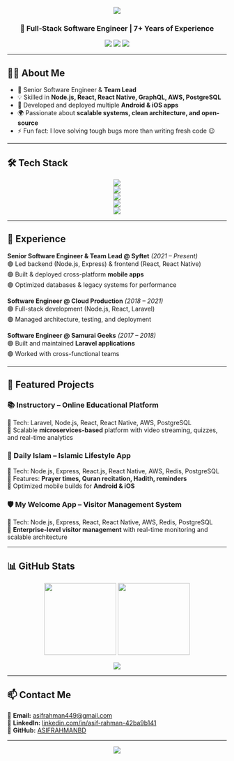 <!-- Profile Banner -->
<p align="center">
  <img src="https://capsule-render.vercel.app/api?type=waving&color=0:4facfe,100:00f2fe&height=200&section=header&text=Md.%20Asif%20Rahman&fontSize=40&fontColor=ffffff&animation=fadeIn&fontAlignY=40" />
</p>

<h3 align="center">🚀 Full-Stack Software Engineer | 7+ Years of Experience</h3>
<p align="center">
  <a href="mailto:asifrahman449@gmail.com"><img src="https://img.shields.io/badge/Email-D14836?style=for-the-badge&logo=gmail&logoColor=white"></a>
  <a href="https://www.linkedin.com/in/asif-rahman-42ba9b141/"><img src="https://img.shields.io/badge/LinkedIn-0077B5?style=for-the-badge&logo=linkedin&logoColor=white"></a>
  <a href="https://github.com/ASIFRAHMANBD"><img src="https://img.shields.io/badge/GitHub-181717?style=for-the-badge&logo=github&logoColor=white"></a>
</p>

---

## 👨‍💻 About Me
- 🔭 Senior Software Engineer & **Team Lead**  
- 💡 Skilled in **Node.js, React, React Native, GraphQL, AWS, PostgreSQL**  
- 📱 Developed and deployed multiple **Android & iOS apps**  
- 🌍 Passionate about **scalable systems, clean architecture, and open-source**  
- ⚡ Fun fact: I love solving tough bugs more than writing fresh code 😉  

---

## 🛠️ Tech Stack

<p align="center">
  <!-- Languages -->
  <img src="https://skillicons.dev/icons?i=js,ts,php,python" /><br/>
  <!-- Frontend & Mobile -->
  <img src="https://skillicons.dev/icons?i=react,reactnative,angular,nextjs,bootstrap" /><br/>
  <!-- Backend & APIs -->
  <img src="https://skillicons.dev/icons?i=nodejs,express,graphql,django" /><br/>
  <!-- Databases -->
  <img src="https://skillicons.dev/icons?i=postgres,mysql,mongodb,redis" /><br/>
  <!-- Cloud & DevOps -->
  <img src="https://skillicons.dev/icons?i=aws,docker,nginx,linux,git,github,gitlab" />
</p>

---

## 💼 Experience
**Senior Software Engineer & Team Lead @ Syftet** *(2021 – Present)*  
🟢 Led backend (Node.js, Express) & frontend (React, React Native)  
🟢 Built & deployed cross-platform **mobile apps**  
🟢 Optimized databases & legacy systems for performance  

**Software Engineer @ Cloud Production** *(2018 – 2021)*  
🟢 Full-stack development (Node.js, React, Laravel)  
🟢 Managed architecture, testing, and deployment  

**Software Engineer @ Samurai Geeks** *(2017 – 2018)*  
🟢 Built and maintained **Laravel applications**  
🟢 Worked with cross-functional teams  

---

## 🚀 Featured Projects

### 📚 Instructory – Online Educational Platform  
🔹 Tech: Laravel, Node.js, React, React Native, AWS, PostgreSQL  
🔹 Scalable **microservices-based** platform with video streaming, quizzes, and real-time analytics  

### 🕌 Daily Islam – Islamic Lifestyle App  
🔹 Tech: Node.js, Express, React.js, React Native, AWS, Redis, PostgreSQL  
🔹 Features: **Prayer times, Quran recitation, Hadith, reminders**  
🔹 Optimized mobile builds for **Android & iOS**  

### 🛡️ My Welcome App – Visitor Management System  
🔹 Tech: Node.js, Express, React, React Native, AWS, Redis, PostgreSQL  
🔹 **Enterprise-level visitor management** with real-time monitoring and scalable architecture  

---

## 📊 GitHub Stats

<p align="center">
  <img src="https://github-readme-stats.vercel.app/api?username=ASIFRAHMANBD&show_icons=true&theme=radical" height="165" />
  <img src="https://github-readme-streak-stats.herokuapp.com/?user=ASIFRAHMANBD&theme=radical" height="165" />
</p>

<p align="center">
  <img src="https://github-profile-summary-cards.vercel.app/api/cards/profile-details?username=ASIFRAHMANBD&theme=radical" />
</p>

---

## 📫 Contact Me
📧 **Email:** asifrahman449@gmail.com  
🔗 **LinkedIn:** [linkedin.com/in/asif-rahman-42ba9b141](https://www.linkedin.com/in/asif-rahman-42ba9b141/)  
🐙 **GitHub:** [ASIFRAHMANBD](https://github.com/ASIFRAHMANBD)

---

<p align="center">
  <img src="https://capsule-render.vercel.app/api?type=waving&color=0:00f2fe,100:4facfe&height=120&section=footer"/>
</p>
